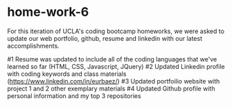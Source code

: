 # home-work-6

For this iteration of UCLA's coding bootcamp homeworks, we were asked to update our web portfolio, github, resume and linkedin with our latest accomplishments. 

#1 Resume was updated to include all of the coding languages that we've learned so far (HTML, CSS, Javascript, JQuery)
#2 Updated Linkedin profile with coding keywords and class materials (https://www.linkedin.com/in/eurbaez/) 
#3 Updated portfoilio website with project 1 and 2 other exemplary materials 
#4 Updated Github profile with personal information and my top 3 repositories
